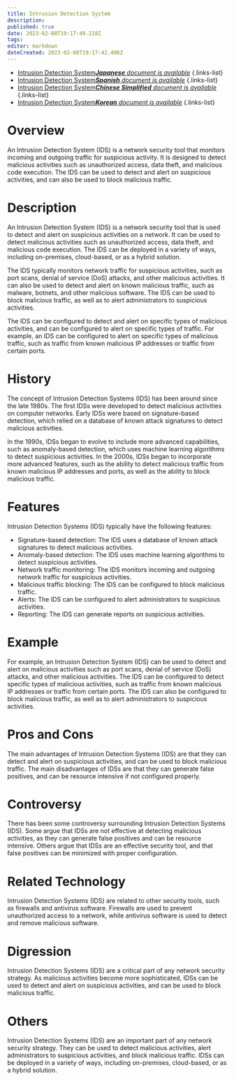 ```yaml
---
title: Intrusion Detection System
description: 
published: true
date: 2023-02-08T19:17:49.218Z
tags: 
editor: markdown
dateCreated: 2023-02-08T19:17:42.496Z
---
```


- [Intrusion Detection System***Japanese** document is available*](/ja/Knowledge-base/Dictionary/intrusion-detection-system)
{.links-list}
- [Intrusion Detection System***Spanish** document is available*](/es/Knowledge-base/Dictionary/intrusion-detection-system)
{.links-list}
- [Intrusion Detection System***Chinese Simplified** document is available*](/zh/Knowledge-base/Dictionary/intrusion-detection-system)
{.links-list}
- [Intrusion Detection System***Korean** document is available*](/ko/Knowledge-base/Dictionary/intrusion-detection-system)
{.links-list}


# Overview
An Intrusion Detection System (IDS) is a network security tool that monitors incoming and outgoing traffic for suspicious activity. It is designed to detect malicious activities such as unauthorized access, data theft, and malicious code execution. The IDS can be used to detect and alert on suspicious activities, and can also be used to block malicious traffic.

# Description
An Intrusion Detection System (IDS) is a network security tool that is used to detect and alert on suspicious activities on a network. It can be used to detect malicious activities such as unauthorized access, data theft, and malicious code execution. The IDS can be deployed in a variety of ways, including on-premises, cloud-based, or as a hybrid solution.

The IDS typically monitors network traffic for suspicious activities, such as port scans, denial of service (DoS) attacks, and other malicious activities. It can also be used to detect and alert on known malicious traffic, such as malware, botnets, and other malicious software. The IDS can be used to block malicious traffic, as well as to alert administrators to suspicious activities.

The IDS can be configured to detect and alert on specific types of malicious activities, and can be configured to alert on specific types of traffic. For example, an IDS can be configured to alert on specific types of malicious traffic, such as traffic from known malicious IP addresses or traffic from certain ports.

# History
The concept of Intrusion Detection Systems (IDS) has been around since the late 1980s. The first IDSs were developed to detect malicious activities on computer networks. Early IDSs were based on signature-based detection, which relied on a database of known attack signatures to detect malicious activities.

In the 1990s, IDSs began to evolve to include more advanced capabilities, such as anomaly-based detection, which uses machine learning algorithms to detect suspicious activities. In the 2000s, IDSs began to incorporate more advanced features, such as the ability to detect malicious traffic from known malicious IP addresses and ports, as well as the ability to block malicious traffic.

# Features
Intrusion Detection Systems (IDS) typically have the following features:

- Signature-based detection: The IDS uses a database of known attack signatures to detect malicious activities.
- Anomaly-based detection: The IDS uses machine learning algorithms to detect suspicious activities.
- Network traffic monitoring: The IDS monitors incoming and outgoing network traffic for suspicious activities.
- Malicious traffic blocking: The IDS can be configured to block malicious traffic.
- Alerts: The IDS can be configured to alert administrators to suspicious activities.
- Reporting: The IDS can generate reports on suspicious activities.

# Example
For example, an Intrusion Detection System (IDS) can be used to detect and alert on malicious activities such as port scans, denial of service (DoS) attacks, and other malicious activities. The IDS can be configured to detect specific types of malicious activities, such as traffic from known malicious IP addresses or traffic from certain ports. The IDS can also be configured to block malicious traffic, as well as to alert administrators to suspicious activities.

# Pros and Cons
The main advantages of Intrusion Detection Systems (IDS) are that they can detect and alert on suspicious activities, and can be used to block malicious traffic. The main disadvantages of IDSs are that they can generate false positives, and can be resource intensive if not configured properly.

# Controversy
There has been some controversy surrounding Intrusion Detection Systems (IDS). Some argue that IDSs are not effective at detecting malicious activities, as they can generate false positives and can be resource intensive. Others argue that IDSs are an effective security tool, and that false positives can be minimized with proper configuration.

# Related Technology
Intrusion Detection Systems (IDS) are related to other security tools, such as firewalls and antivirus software. Firewalls are used to prevent unauthorized access to a network, while antivirus software is used to detect and remove malicious software.

# Digression
Intrusion Detection Systems (IDS) are a critical part of any network security strategy. As malicious activities become more sophisticated, IDSs can be used to detect and alert on suspicious activities, and can be used to block malicious traffic.

# Others
Intrusion Detection Systems (IDS) are an important part of any network security strategy. They can be used to detect malicious activities, alert administrators to suspicious activities, and block malicious traffic. IDSs can be deployed in a variety of ways, including on-premises, cloud-based, or as a hybrid solution.